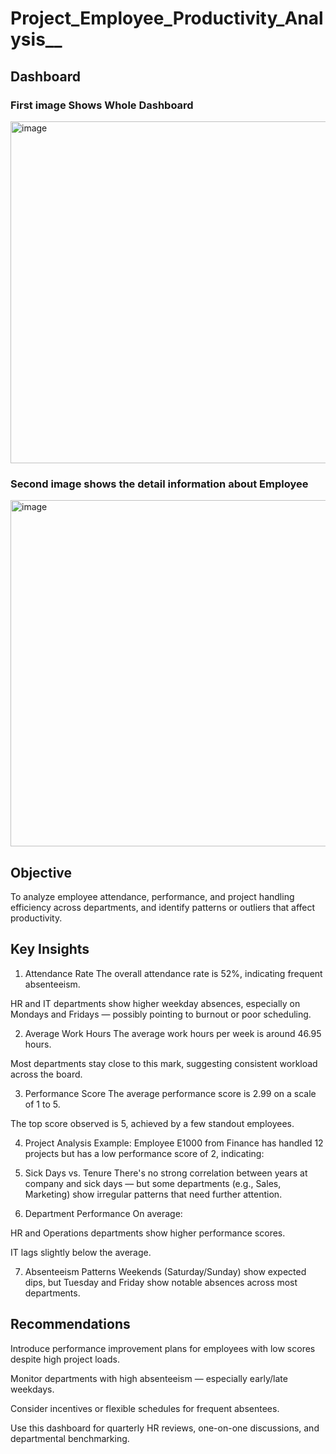 # Project_Employee_Productivity_Analysis__

## Dashboard
### First image Shows Whole Dashboard
<img width="1010" height="547" alt="image" src="https://github.com/user-attachments/assets/b1b6255b-2bef-4095-bddd-9dd28ce6e90b" />

### Second image shows the detail information about Employee
<img width="1026" height="554" alt="image" src="https://github.com/user-attachments/assets/619d2e11-d282-45db-941d-8dc1f46b1c6d" />

## Objective
To analyze employee attendance, performance, and project handling efficiency across departments, and identify patterns or outliers that affect productivity.

## Key Insights
1. Attendance Rate
The overall attendance rate is 52%, indicating frequent absenteeism.

HR and IT departments show higher weekday absences, especially on Mondays and Fridays — possibly pointing to burnout or poor scheduling.

2. Average Work Hours
The average work hours per week is around 46.95 hours.

Most departments stay close to this mark, suggesting consistent workload across the board.

3. Performance Score
The average performance score is 2.99 on a scale of 1 to 5.

The top score observed is 5, achieved by a few standout employees.

4. Project Analysis
Example: Employee E1000 from Finance has handled 12 projects but has a low performance score of 2, indicating:

5. Sick Days vs. Tenure
There's no strong correlation between years at company and sick days — but some departments (e.g., Sales, Marketing) show irregular patterns that need further attention.

6. Department Performance
On average:

HR and Operations departments show higher performance scores.

IT lags slightly below the average.

7. Absenteeism Patterns
Weekends (Saturday/Sunday) show expected dips, but Tuesday and Friday show notable absences across most departments.

## Recommendations
Introduce performance improvement plans for employees with low scores despite high project loads.

Monitor departments with high absenteeism — especially early/late weekdays.

Consider incentives or flexible schedules for frequent absentees.

Use this dashboard for quarterly HR reviews, one-on-one discussions, and departmental benchmarking.
